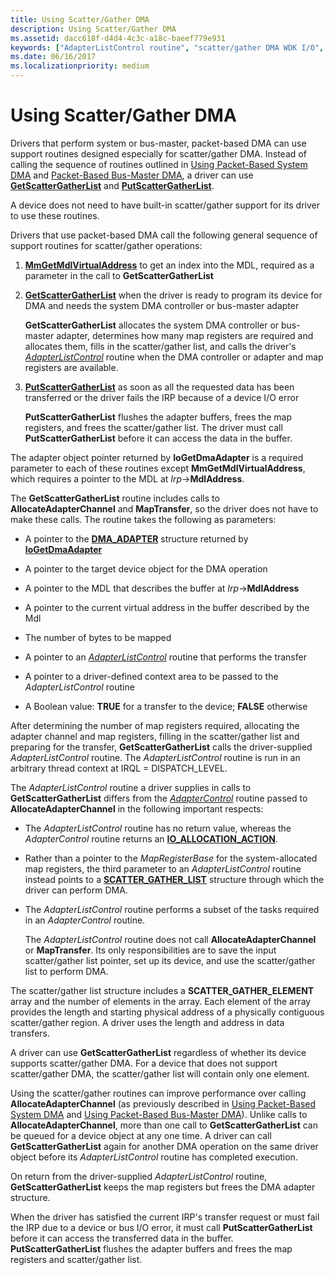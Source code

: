 ```yaml
---
title: Using Scatter/Gather DMA
description: Using Scatter/Gather DMA
ms.assetid: dacc618f-d4d4-4c3c-a18c-baeef779e931
keywords: ["AdapterListControl routine", "scatter/gather DMA WDK I/O", "PutScatterGatherList", "GetScatterGatherList", "DMA transfers WDK kernel , scatter/gather DMA"]
ms.date: 06/16/2017
ms.localizationpriority: medium
---
```


# Using Scatter/Gather DMA





Drivers that perform system or bus-master, packet-based DMA can use support routines designed especially for scatter/gather DMA. Instead of calling the sequence of routines outlined in [Using Packet-Based System DMA](using-packet-based-system-dma.md) and [Packet-Based Bus-Master DMA](using-packet-based-bus-master-dma.md), a driver can use [**GetScatterGatherList**](https://docs.microsoft.com/windows-hardware/drivers/ddi/content/wdm/nc-wdm-pget_scatter_gather_list) and [**PutScatterGatherList**](https://docs.microsoft.com/windows-hardware/drivers/ddi/content/wdm/nc-wdm-pput_scatter_gather_list).

A device does not need to have built-in scatter/gather support for its driver to use these routines.

Drivers that use packet-based DMA call the following general sequence of support routines for scatter/gather operations:

1.  [**MmGetMdlVirtualAddress**](https://docs.microsoft.com/windows-hardware/drivers/kernel/mm-bad-pointer) to get an index into the MDL, required as a parameter in the call to **GetScatterGatherList**

2.  [**GetScatterGatherList**](https://docs.microsoft.com/windows-hardware/drivers/ddi/content/wdm/nc-wdm-pget_scatter_gather_list) when the driver is ready to program its device for DMA and needs the system DMA controller or bus-master adapter

    **GetScatterGatherList** allocates the system DMA controller or bus-master adapter, determines how many map registers are required and allocates them, fills in the scatter/gather list, and calls the driver's [*AdapterListControl*](https://docs.microsoft.com/windows-hardware/drivers/ddi/content/wdm/nc-wdm-driver_list_control) routine when the DMA controller or adapter and map registers are available.

3.  [**PutScatterGatherList**](https://docs.microsoft.com/windows-hardware/drivers/ddi/content/wdm/nc-wdm-pput_scatter_gather_list) as soon as all the requested data has been transferred or the driver fails the IRP because of a device I/O error

    **PutScatterGatherList** flushes the adapter buffers, frees the map registers, and frees the scatter/gather list. The driver must call **PutScatterGatherList** before it can access the data in the buffer.

The adapter object pointer returned by **IoGetDmaAdapter** is a required parameter to each of these routines except **MmGetMdlVirtualAddress**, which requires a pointer to the MDL at *Irp*-&gt;**MdlAddress**.

The **GetScatterGatherList** routine includes calls to **AllocateAdapterChannel** and **MapTransfer**, so the driver does not have to make these calls. The routine takes the following as parameters:

-   A pointer to the [**DMA\_ADAPTER**](https://docs.microsoft.com/windows-hardware/drivers/ddi/content/wdm/ns-wdm-_dma_adapter) structure returned by [**IoGetDmaAdapter**](https://docs.microsoft.com/windows-hardware/drivers/ddi/content/wdm/nf-wdm-iogetdmaadapter)

-   A pointer to the target device object for the DMA operation

-   A pointer to the MDL that describes the buffer at *Irp*-&gt;**MdlAddress**

-   A pointer to the current virtual address in the buffer described by the Mdl

-   The number of bytes to be mapped

-   A pointer to an [*AdapterListControl*](https://docs.microsoft.com/windows-hardware/drivers/ddi/content/wdm/nc-wdm-driver_list_control) routine that performs the transfer

-   A pointer to a driver-defined context area to be passed to the *AdapterListControl* routine

-   A Boolean value: **TRUE** for a transfer to the device; **FALSE** otherwise

After determining the number of map registers required, allocating the adapter channel and map registers, filling in the scatter/gather list and preparing for the transfer, **GetScatterGatherList** calls the driver-supplied *AdapterListControl* routine. The *AdapterListControl* routine is run in an arbitrary thread context at IRQL = DISPATCH\_LEVEL.

The *AdapterListControl* routine a driver supplies in calls to **GetScatterGatherList** differs from the [*AdapterControl*](https://docs.microsoft.com/windows-hardware/drivers/ddi/content/wdm/nc-wdm-driver_control) routine passed to **AllocateAdapterChannel** in the following important respects:

-   The *AdapterListControl* routine has no return value, whereas the *AdapterControl* routine returns an [**IO\_ALLOCATION\_ACTION**](https://docs.microsoft.com/windows-hardware/drivers/ddi/content/wdm/ne-wdm-_io_allocation_action).

-   Rather than a pointer to the *MapRegisterBase* for the system-allocated map registers, the third parameter to an *AdapterListControl* routine instead points to a [**SCATTER\_GATHER\_LIST**](https://docs.microsoft.com/windows-hardware/drivers/ddi/content/wdm/ns-wdm-_scatter_gather_list) structure through which the driver can perform DMA.

-   The *AdapterListControl* routine performs a subset of the tasks required in an *AdapterControl* routine.

    The *AdapterListControl* routine does not call **AllocateAdapterChannel** or **MapTransfer**. Its only responsibilities are to save the input scatter/gather list pointer, set up its device, and use the scatter/gather list to perform DMA.

The scatter/gather list structure includes a **SCATTER\_GATHER\_ELEMENT** array and the number of elements in the array. Each element of the array provides the length and starting physical address of a physically contiguous scatter/gather region. A driver uses the length and address in data transfers.

A driver can use **GetScatterGatherList** regardless of whether its device supports scatter/gather DMA. For a device that does not support scatter/gather DMA, the scatter/gather list will contain only one element.

Using the scatter/gather routines can improve performance over calling **AllocateAdapterChannel** (as previously described in [Using Packet-Based System DMA](using-packet-based-system-dma.md) and [Using Packet-Based Bus-Master DMA](using-packet-based-bus-master-dma.md)). Unlike calls to **AllocateAdapterChannel**, more than one call to **GetScatterGatherList** can be queued for a device object at any one time. A driver can call **GetScatterGatherList** again for another DMA operation on the same driver object before its *AdapterListControl* routine has completed execution.

On return from the driver-supplied *AdapterListControl* routine, **GetScatterGatherList** keeps the map registers but frees the DMA adapter structure.

When the driver has satisfied the current IRP's transfer request or must fail the IRP due to a device or bus I/O error, it must call **PutScatterGatherList** before it can access the transferred data in the buffer. **PutScatterGatherList** flushes the adapter buffers and frees the map registers and scatter/gather list.

 

 





